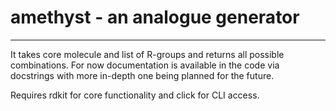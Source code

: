 # amethyst - an analogue generator
---

It takes core molecule and list of R-groups and returns all possible combinations. For now documentation is available in the code via docstrings with more in-depth one being planned for the future.

Requires rdkit for core functionality and click for CLI access.